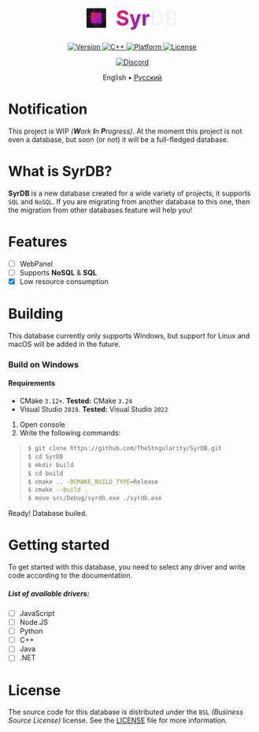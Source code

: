 <h1 align="center">
    <img alt="Logo" src="./images/logo.svg" height="45px">
</h1>

<p align="center">
    <a href="https://github.com/TheStngularity/SyrDB">
        <img alt="Version" src="https://img.shields.io/github/v/tag/TheStngularity/SyrDB?color=EF2152&label=Version">
    </a>
    <a href="https://github.com/TheStngularity/SyrDB">
        <img alt="C++" src="https://img.shields.io/badge/C++-20-EF2152">
    </a>
    <a href="https://github.com/TheStngularity/SyrDB">
        <img alt="Platform" src="https://img.shields.io/badge/Platform-Win32-EF2152">
    </a>
    <a href="https://github.com/TheStngularity/SyrDB">
        <img alt="License" src="https://img.shields.io/badge/License-BSL-EF2152">
    </a>
</p>

<p align="center">
    <a href="https://discord.gg/886NskXMxg">
        <img alt="Discord" src="https://img.shields.io/discord/1041037527047475210?color=5865F2&label=&logo=discord&logoColor=F2F2F2">
    </a>
</p>

<p align="center">
    English •
    <a href="./i18n/README_ru.md">Русский</a>
</p>

<h1>Notification</h1>
This project is WIP <em>(<strong>W</strong>ork <strong>I</strong>n <strong>P</strong>rogress)</em>. At the moment this project is not even a database, but soon (or not) it will be a full-fledged database.

<h1>What is SyrDB?</h1>
<strong>SyrDB</strong> is a new database created for a wide variety of projects, it supports <code>SQL</code> and <code>NoSQL</code>. If you are migrating from another database to this one, then the migration from other databases feature will help you!

<h1>Features</h1>

- [ ] WebPanel
- [ ] Supports **NoSQL** & **SQL**
- [x] Low resource consumption

<h1>Building</h1>
This database currently only supports Windows, but support for Linux and macOS will be added in the future.

<h3>Build on Windows</h3>
<h4>Requirements</h4>

- CMake `3.12+`. **Tested:** CMake `3.24`
- Visual Studio `2019`. **Tested:** Visual Studio `2022`

1. Open console
2. Write the following commands:
> ```sh
> $ git clone https://github.com/TheStngularity/SyrDB.git
> $ cd SyrDB
> $ mkdir build
> $ cd build
> $ cmake .. -DCMAKE_BUILD_TYPE=Release
> $ cmake --build .
> $ move src/Debug/syrdb.exe ./syrdb.exe
> ```

Ready! Database builed.

<h1>Getting started</h1>
To get started with this database, you need to select any driver and write code according to the documentation.

<h5>List of available drivers:</h5>

- [ ] JavaScript
- [ ] Node.JS
- [ ] Python
- [ ] C++
- [ ] Java
- [ ] .NET

<h1>License</h1>
The source code for this database is distributed under the <code>BSL</code> <em>(Business Source License)</em> license. See the <a href="./LICENSE">LICENSE</a> file for more information.
